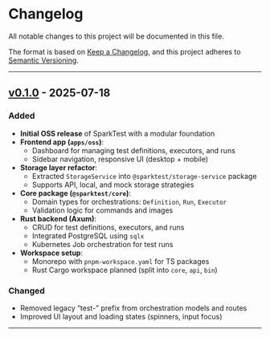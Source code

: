 # Changelog
All notable changes to this project will be documented in this file.

The format is based on [Keep a Changelog](https://keepachangelog.com/en/1.0.0/),
and this project adheres to [Semantic Versioning](https://semver.org/).

---

## [v0.1.0] - 2025-07-18
### Added
- **Initial OSS release** of SparkTest with a modular foundation
- **Frontend app (`apps/oss`)**:
  - Dashboard for managing test definitions, executors, and runs
  - Sidebar navigation, responsive UI (desktop + mobile)
- **Storage layer refactor**:
  - Extracted `StorageService` into `@sparktest/storage-service` package
  - Supports API, local, and mock storage strategies
- **Core package (`@sparktest/core`)**:
  - Domain types for orchestrations: `Definition`, `Run`, `Executor`
  - Validation logic for commands and images
- **Rust backend (Axum)**:
  - CRUD for test definitions, executors, and runs
  - Integrated PostgreSQL using `sqlx`
  - Kubernetes Job orchestration for test runs
- **Workspace setup**:
  - Monorepo with `pnpm-workspace.yaml` for TS packages
  - Rust Cargo workspace planned (split into `core`, `api`, `bin`)

### Changed
- Removed legacy “test-” prefix from orchestration models and routes
- Improved UI layout and loading states (spinners, input focus)


---

[Unreleased]: https://github.com/kevintatou/sparktest/compare/v0.1.0...HEAD
[v0.1.0]: https://github.com/kevintatou/sparktest/releases/tag/v0.1.0
